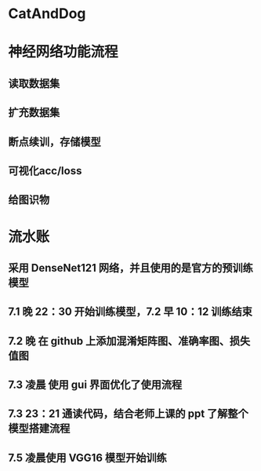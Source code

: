# CatAndDog
# 神经网络功能流程
## 读取数据集
## 扩充数据集
## 断点续训，存储模型
## 可视化acc/loss
## 给图识物

# 流水账

## 采用 DenseNet121 网络，并且使用的是官方的预训练模型

## 7.1 晚 22：30 开始训练模型，7.2 早 10：12 训练结束

## 7.2 晚 在 github 上添加混淆矩阵图、准确率图、损失值图

## 7.3 凌晨 使用 gui 界面优化了使用流程

## 7.3 23：21 通读代码，结合老师上课的 ppt 了解整个模型搭建流程

## 7.5 凌晨使用 VGG16 模型开始训练
